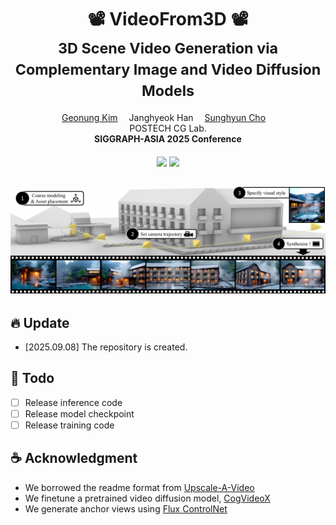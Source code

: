 <div align="center">

<h1>
    📽️ VideoFrom3D 📽️<br> 
     <small>3D Scene Video Generation via Complementary Image and Video Diffusion Models</small>
</h1>

<div>
    <a href='https://kimgeonung.github.io/' target='_blank'>Geonung Kim</a>&emsp;
    <a target='_blank'>Janghyeok Han</a>&emsp;
    <a href='https://www.scho.pe.kr/' target='_blank'>Sunghyun Cho</a>&emsp;
</div>
<div>
    POSTECH CG Lab.
</div>

<div>
    <strong>SIGGRAPH-ASIA 2025 Conference </strong>
</div>

<div>
    <h4 align="center">
        <!-- <a href="https://kimgeonung.github.io/id-compression/" target='_blank'> -->
        <img src="https://img.shields.io/badge/🐳-Project%20Page-blue">
        </a>
        <!-- <a href="https://arxiv.org/abs/2401.17547" target='_blank'> -->
        <img src="https://img.shields.io/badge/arXiv-2401.17547-b31b1b.svg">
        </a>
    </h4>
</div>

![teaser](assets/teaser.jpg) 
---

</div>

## 🔥 Update

- [2025.09.08] The repository is created.

## 🔧 Todo

- [ ] Release inference code
- [ ] Release model checkpoint
- [ ] Release training code

<!-- ## ⌨️  Program -->
<!--  -->
<!-- ### Download checkpoint -->
<!--  -->
<!-- ### Environment -->
<!--  -->
<!-- ### Quick start -->
<!--  -->
<!-- ### Preprocessing -->

<!--  -->
<!-- ### SAG inference -->
<!--  -->
<!-- ### GGI inference -->

## ☕️ Acknowledgment

- We borrowed the readme format from [Upscale-A-Video](https://github.com/sczhou/Upscale-A-Video) 
- We finetune a pretrained video diffusion model, [CogVideoX](https://github.com/zai-org/CogVideo) 
- We generate anchor views using [Flux ControlNet](https://huggingface.co/XLabs-AI/flux-controlnet-collections) 


<!-- ## 📄 Citation -->
<!--  -->
<!-- ``` -->
<!-- @inproceedings{Kim2022BigColor, -->
<!--   title     = {BigColor: Colorization using a Generative Color Prior for Natural Images}, -->
<!--   author    = {Geonung Kim,Kyoungkook Kang,Seongtae Kim,Hwayoon Lee,Sehoon Kim,Jonghyun Kim,Seung-Hwan Baek,Sunghyun Cho}, -->
<!--   booktitle = {European Conference on Computer Vision (ECCV)}, -->
<!--   year      = {2022} -->
<!-- } -->
<!--  -->
<!-- ``` -->
